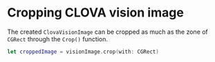 # Cropping CLOVA vision image

The created `ClovaVisionImage` can be cropped as much as the zone of `CGRect` through the `Crop()` function.

```swift
let croppedImage = visionImage.crop(with: CGRect)
```
